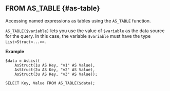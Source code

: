 ## FROM AS_TABLE {#as-table}

Accessing named expressions as tables using the `AS_TABLE` function.

`AS_TABLE($variable)` lets you use the value of `$variable` as the data source for the query. In this case, the variable `$variable` must have the type `List<Struct<...>>`.

**Example**

``` yql
$data = AsList(
    AsStruct(1u AS Key, "v1" AS Value),
    AsStruct(2u AS Key, "v2" AS Value),
    AsStruct(3u AS Key, "v3" AS Value));

SELECT Key, Value FROM AS_TABLE($data);
```
